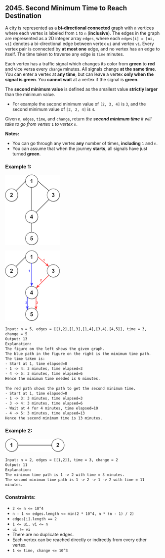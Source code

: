 ## 2045. Second Minimum Time to Reach Destination

A city is represented as a **bi-directional connected** graph with ```n``` vertices where each vertex is labeled from ```1``` to ```n``` (**inclusive**). The edges in the graph are represented as a 2D integer array ```edges```, where each ```edges[i] = [ui, vi]``` denotes a bi-directional edge between vertex ```ui``` and vertex ```vi```. Every vertex pair is connected by **at most one** edge, and no vertex has an edge to itself. The time taken to traverse any edge is ```time``` minutes.

Each vertex has a traffic signal which changes its color from **green** to **red** and vice versa every ```change``` minutes. All signals change **at the same time**. You can enter a vertex at **any time**, but can leave a vertex **only when the signal is green**. You **cannot wait** at a vertex if the signal is **green**.

The **second minimum value** is defined as the smallest value **strictly larger** than the minimum value.

* For example the second minimum value of ```[2, 3, 4]``` is ```3```, and the second minimum value of ```[2, 2, 4]``` is ```4```.

Given ```n```, ```edges```, ```time```, and ```change```, return *the **second minimum time** it will take to go from vertex* ```1``` *to vertex* ```n```.

**Notes:**

* You can go through any vertex **any** number of times, **including** ```1``` and ```n```.
* You can assume that when the journey **starts**, all signals have just turned **green**.

### Example 1:

![Example 1 Left](images/example1.left.png)

![Example 1 Right](images/example1.right.png)

```
Input: n = 5, edges = [[1,2],[1,3],[1,4],[3,4],[4,5]], time = 3, change = 5
Output: 13
Explanation:
The figure on the left shows the given graph.
The blue path in the figure on the right is the minimum time path.
The time taken is:
- Start at 1, time elapsed=0
- 1 -> 4: 3 minutes, time elapsed=3
- 4 -> 5: 3 minutes, time elapsed=6
Hence the minimum time needed is 6 minutes.

The red path shows the path to get the second minimum time.
- Start at 1, time elapsed=0
- 1 -> 3: 3 minutes, time elapsed=3
- 3 -> 4: 3 minutes, time elapsed=6
- Wait at 4 for 4 minutes, time elapsed=10
- 4 -> 5: 3 minutes, time elapsed=13
Hence the second minimum time is 13 minutes.
```
### Example 2:

![Example 2](images/example2.png)

```
Input: n = 2, edges = [[1,2]], time = 3, change = 2
Output: 11
Explanation:
The minimum time path is 1 -> 2 with time = 3 minutes.
The second minimum time path is 1 -> 2 -> 1 -> 2 with time = 11 minutes.
```

### Constraints:

* ```2 <= n <= 10^4```
* ```n - 1 <= edges.length <= min(2 * 10^4, n * (n - 1) / 2)```
* ```edges[i].length == 2```
* ```1 <= ui, vi <= n```
* ```ui != vi```
* There are no duplicate edges.
* Each vertex can be reached directly or indirectly from every other vertex.
* ```1 <= time, change <= 10^3```